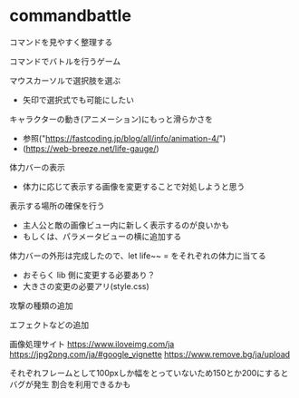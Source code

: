 # commandbattle

コマンドを見やすく整理する

コマンドでバトルを行うゲーム

マウスカーソルで選択肢を選ぶ
 - 矢印で選択式でも可能にしたい

キャラクターの動き(アニメーション)にもっと滑らかさを
 - 参照("https://fastcoding.jp/blog/all/info/animation-4/")
 - (https://web-breeze.net/life-gauge/)

体力バーの表示
 - 体力に応じて表示する画像を変更することで対処しようと思う

 表示する場所の確保を行う
 - 主人公と敵の画像ビュー内に新しく表示するのが良いかも
 - もしくは、パラメータビューの横に追加する

 体力バーの外形は完成したので、let life~~ = をそれぞれの体力に当てる
 - おそらく lib 側に変更する必要あり？
 - 大きさの変更の必要アリ(style.css)
 

攻撃の種類の追加

エフェクトなどの追加

画像処理サイト
https://www.iloveimg.com/ja
https://jpg2png.com/ja/#google_vignette
https://www.remove.bg/ja/upload

それぞれフレームとして100pxしか幅をとっていないため150とか200にするとバグが発生
割合を利用できるかも